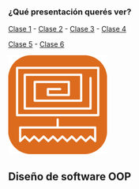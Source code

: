 ### ¿Qué presentación querés ver?

[Clase 1](clase1) - [Clase 2](clase2) - [Clase 3](clase3) - [Clase 4](clase4)

[Clase 5](clase5) - [Clase 6](clase6)

![Logo](img/logo.png)

## Diseño de software OOP
